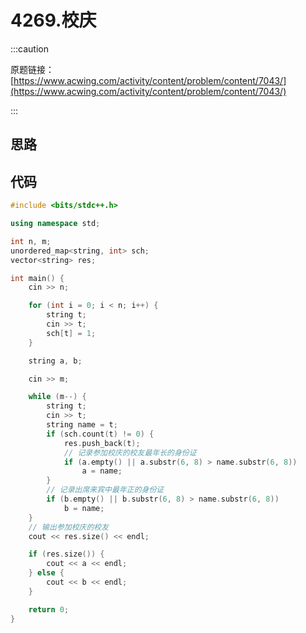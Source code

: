 # 4269.校庆

:::caution

原题链接：[https://www.acwing.com/activity/content/problem/content/7043/](https://www.acwing.com/activity/content/problem/content/7043/)

:::

## 思路



## 代码

```cpp
#include <bits/stdc++.h>

using namespace std;

int n, m;
unordered_map<string, int> sch;
vector<string> res;

int main() {
    cin >> n;

    for (int i = 0; i < n; i++) {
        string t;
        cin >> t;
        sch[t] = 1;
    }

    string a, b;

    cin >> m;

    while (m--) {
        string t;
        cin >> t;
        string name = t;
        if (sch.count(t) != 0) {
            res.push_back(t);
            // 记录参加校庆的校友最年长的身份证
            if (a.empty() || a.substr(6, 8) > name.substr(6, 8))
                a = name;
        }
        // 记录出席来宾中最年正的身份证
        if (b.empty() || b.substr(6, 8) > name.substr(6, 8))
            b = name;
    }
    // 输出参加校庆的校友
    cout << res.size() << endl;

    if (res.size()) {
        cout << a << endl;
    } else {
        cout << b << endl;
    }

    return 0;
}
```

